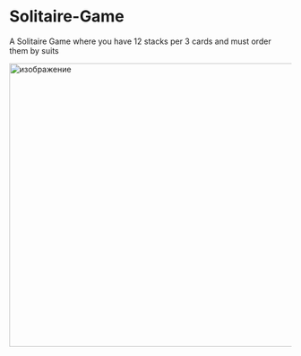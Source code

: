 # Solitaire-Game
A Solitaire Game where you have 12 stacks per 3 cards and must order them by suits

<img width="508" height="507" alt="изображение" src="https://github.com/user-attachments/assets/32d1e7a0-956e-48cf-b962-b19af524847e" />
